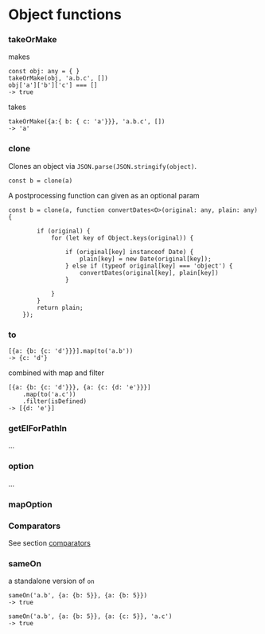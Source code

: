 # Object functions

### takeOrMake

makes

```
const obj: any = { }
takeOrMake(obj, 'a.b.c', [])
obj['a']['b']['c'] === []
-> true
```

takes

```
takeOrMake({a:{ b: { c: 'a'}}}, 'a.b.c', [])
-> 'a'
```

### clone

Clones an object via `JSON.parse(JSON.stringify(object)`.

```
const b = clone(a)
```

A postprocessing function can given as an optional param

```
const b = clone(a, function convertDates<O>(original: any, plain: any) {

        if (original) {
            for (let key of Object.keys(original)) {

                if (original[key] instanceof Date) {
                    plain[key] = new Date(original[key]);
                } else if (typeof original[key] === 'object') {
                    convertDates(original[key], plain[key])
                }

            }
        }
        return plain;
    });
```

### to

```
[{a: {b: {c: 'd'}}}].map(to('a.b'))
-> {c: 'd'}
```

combined with map and filter

```
[{a: {b: {c: 'd'}}}, {a: {c: {d: 'e'}}}]
    .map(to('a.c'))
    .filter(isDefined)
-> [{d: 'e'}]
```

### getElForPathIn

...

### option

...

### mapOption

### Comparators

See section [comparators](comparators.md)

### sameOn

a standalone version of `on`

```
sameOn('a.b', {a: {b: 5}}, {a: {b: 5}})
-> true
```

```
sameOn('a.b', {a: {b: 5}}, {a: {c: 5}}, 'a.c')
-> true
```
